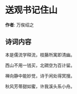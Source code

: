 # 送观书记住山

**作者**: 万俟绍之

## 诗词内容

本是儒流学释流，枝藤所寓即清幽。

西山不用一钱买，北磵空为百计留。

禅向静中能妙觉，诗于闲处得冥搜。

秋风芳蒂甜如蜜，许我溪头系小舟。

